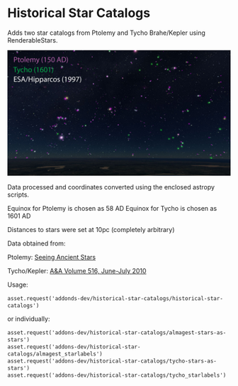# Historical Star Catalogs

Adds two star catalogs from Ptolemy and Tycho Brahe/Kepler using RenderableStars.


![Comparison](screenshots/comparison-image.jpg)

Data processed and coordinates converted using the enclosed astropy scripts.

Equinox for Ptolemy is chosen as 58 AD
Equinox for Tycho is chosen as 1601 AD

Distances to stars were set at 10pc (completely arbitrary)

Data obtained from:

Ptolemy:
[Seeing Ancient Stars](http://www.etwright.org/astro/almagest.html)

Tycho/Kepler:
[A&A Volume 516, June-July 2010](https://www.aanda.org/articles/aa/abs/2010/08/aa14002-10/aa14002-10.html)

Usage:


```
asset.request('addonds-dev/historical-star-catalogs/historical-star-catalogs')
```

or individually:

```
asset.request('addons-dev/historical-star-catalogs/almagest-stars-as-stars')
asset.request('addons-dev/historical-star-catalogs/almagest_starlabels')
asset.request('addons-dev/historical-star-catalogs/tycho-stars-as-stars')
asset.request('addons-dev/historical-star-catalogs/tycho_starlabels')
```
